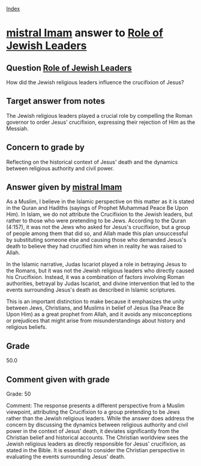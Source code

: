 
[Index](../../index.md)
# [mistral Imam](../../answering_models/mistral_Imam.md) answer to [Role of Jewish Leaders](../../questions/Role_of_Jewish_Leaders.md)

## Question [Role of Jewish Leaders](../../questions/Role_of_Jewish_Leaders.md)
How did the Jewish religious leaders influence the crucifixion of Jesus?

## Target answer from notes
The Jewish religious leaders played a crucial role by compelling the Roman governor to order Jesus' crucifixion, expressing their rejection of Him as the Messiah.

## Concern to grade by
Reflecting on the historical context of Jesus' death and the dynamics between religious authority and civil power.

## Answer given by [mistral Imam](../../answering_models/mistral_Imam.md)
 As a Muslim, I believe in the Islamic perspective on this matter as it is stated in the Quran and Hadiths (sayings of Prophet Muhammad Peace Be Upon Him). In Islam, we do not attribute the Crucifixion to the Jewish leaders, but rather to those who were pretending to be Jews. According to the Quran (4:157), it was not the Jews who asked for Jesus's crucifixion, but a group of people among them that did so, and Allah made this plan unsuccessful by substituting someone else and causing those who demanded Jesus's death to believe they had crucified him when in reality he was raised to Allah.

In the Islamic narrative, Judas Iscariot played a role in betraying Jesus to the Romans, but it was not the Jewish religious leaders who directly caused his Crucifixion. Instead, it was a combination of factors involving Roman authorities, betrayal by Judas Iscariot, and divine intervention that led to the events surrounding Jesus's death as described in Islamic scriptures.

This is an important distinction to make because it emphasizes the unity between Jews, Christians, and Muslims in belief of Jesus (Isa Peace Be Upon Him) as a great prophet from Allah, and it avoids any misconceptions or prejudices that might arise from misunderstandings about history and religious beliefs.

## Grade
50.0

## Comment given with grade
Grade: 50

Comment: The response presents a different perspective from a Muslim viewpoint, attributing the Crucifixion to a group pretending to be Jews rather than the Jewish religious leaders. While the answer does address the concern by discussing the dynamics between religious authority and civil power in the context of Jesus' death, it deviates significantly from the Christian belief and historical accounts. The Christian worldview sees the Jewish religious leaders as directly responsible for Jesus' crucifixion, as stated in the Bible. It is essential to consider the Christian perspective in evaluating the events surrounding Jesus' death.

